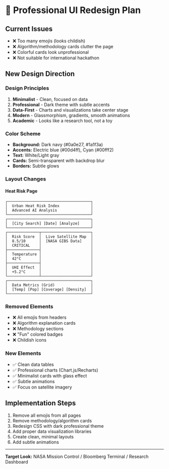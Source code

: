 # 🎨 Professional UI Redesign Plan

## Current Issues
- ❌ Too many emojis (looks childish)
- ❌ Algorithm/methodology cards clutter the page
- ❌ Colorful cards look unprofessional
- ❌ Not suitable for international hackathon

## New Design Direction

### Design Principles
1. **Minimalist** - Clean, focused on data
2. **Professional** - Dark theme with subtle accents
3. **Data-First** - Charts and visualizations take center stage
4. **Modern** - Glassmorphism, gradients, smooth animations
5. **Academic** - Looks like a research tool, not a toy

### Color Scheme
- **Background:** Dark navy (#0a0e27, #1a1f3a)
- **Accents:** Electric blue (#00d4ff), Cyan (#00fff2)
- **Text:** White/Light gray
- **Cards:** Semi-transparent with backdrop blur
- **Borders:** Subtle glows

### Layout Changes

#### Heat Risk Page
```
┌─────────────────────────────────────┐
│  Urban Heat Risk Index              │
│  Advanced AI Analysis               │
└─────────────────────────────────────┘
┌─────────────────────────────────────┐
│  [City Search] [Date] [Analyze]     │
└─────────────────────────────────────┘
┌──────────────┬──────────────────────┐
│  Risk Score  │  Live Satellite Map  │
│  8.5/10      │  [NASA GIBS Data]    │
│  CRITICAL    │                      │
├──────────────┤                      │
│  Temperature │                      │
│  42°C        │                      │
├──────────────┤                      │
│  UHI Effect  │                      │
│  +5.2°C      │                      │
└──────────────┴──────────────────────┘
┌─────────────────────────────────────┐
│  Data Metrics (Grid)                │
│  [Temp] [Pop] [Coverage] [Density]  │
└─────────────────────────────────────┘
```

### Removed Elements
- ❌ All emojis from headers
- ❌ Algorithm explanation cards
- ❌ Methodology sections
- ❌ "Fun" colored badges
- ❌ Childish icons

### New Elements
- ✅ Clean data tables
- ✅ Professional charts (Chart.js/Recharts)
- ✅ Minimalist cards with glass effect
- ✅ Subtle animations
- ✅ Focus on satellite imagery

## Implementation Steps

1. Remove all emojis from all pages
2. Remove methodology/algorithm cards
3. Redesign CSS with dark professional theme
4. Add proper data visualization libraries
5. Create clean, minimal layouts
6. Add subtle animations

---

**Target Look:** NASA Mission Control / Bloomberg Terminal / Research Dashboard
